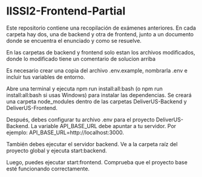 # IISSI2-Frontend-Partial

Este repositorio contiene una recopilación de exámenes anteriores.
En cada carpeta hay dos, una de backend y otra de frontend, junto a un documento donde se encuentra el enunciado y como se resuelve.

En las carpetas de backend y frontend solo estan los archivos modificados, donde lo modificado tiene un comentario de solucion arriba

Es necesario crear una copia del archivo .env.example, nombrarla .env e incluir tus variables de entorno.

Abre una terminal y ejecuta npm run install:all:bash (o npm run install:all:bash si usas Windows) para instalar las dependencias. Se creará una carpeta node_modules dentro de las carpetas DeliverUS-Backend y DeliverUS-Frontend.

Después, debes configurar tu archivo .env para el proyecto DeliverUS-Backend. La variable API_BASE_URL debe apuntar a tu servidor. Por ejemplo:
API_BASE_URL=http://localhost:3000.

También debes ejecutar el servidor backend. Ve a la carpeta raíz del proyecto global y ejecuta start:backend.

Luego, puedes ejecutar start:frontend. Comprueba que el proyecto base esté funcionando correctamente.
